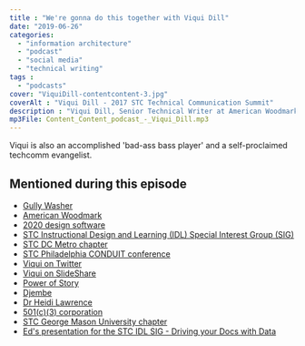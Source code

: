 ```yaml
---
title : "We're gonna do this together with Viqui Dill"
date: "2019-06-26"
categories:
  - "information architecture"
  - "podcast"
  - "social media"
  - "technical writing"
tags :
  - "podcasts"
cover: "ViquiDill-contentcontent-3.jpg"
coverAlt : "Viqui Dill - 2017 STC Technical Communication Summit"
description : "Viqui Dill, Senior Technical Writer at American Woodmark in Virginia, talks to Ed Marsh how everyone is a project manager in some form, life in the (literal) hardware industry, her day of 500 hugs, what is just-in-time documentation, and more."
mp3File: Content_Content_podcast_-_Viqui_Dill.mp3
---
```


Viqui is also an accomplished 'bad-ass bass player' and a self-proclaimed techcomm evangelist.

## Mentioned during this episode

- [Gully Washer](https://www.merriam-webster.com/dictionary/gully%20washer)
- [American Woodmark](https://woodmarkcabinetry.com/)
- [2020 design software](https://www.2020spaces.com/2020products/2020design/)
- [STC Instructional Design and Learning (IDL) Special Interest Group (SIG)](http://stcidlsig.org/)
- [STC DC Metro chapter](https://wdcb.stcwdc.org/)
- [STC Philadelphia CONDUIT conference](https://www.stcpmc.org/conferences/)
- [Viqui on Twitter](https://twitter.com/viqui_dill)
- [Viqui on SlideShare](http://slideshare.net/viqui_dill)
- [Power of Story](https://www.slideshare.net/viqui_dill/powerofstory-the-cultural-program-that-got-me-clicks-139624000)
- [Djembe](https://en.wikipedia.org/wiki/Djembe)
- [Dr Heidi Lawrence](https://english.gmu.edu/people/hlawren2)
- [501(c)(3) corporation](https://en.wikipedia.org/wiki/501\(c\)\(3\)_organization)
- [STC George Mason University chapter](http://www.stc-gmu.org/)
- [Ed's presentation for the STC IDL SIG - Driving your Docs with Data](https://www.youtube.com/watch?v=VwsrzbV47tk)
